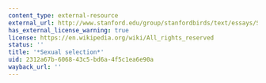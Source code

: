 ```yaml
---
content_type: external-resource
external_url: http://www.stanford.edu/group/stanfordbirds/text/essays/Sexual_Selection.html
has_external_license_warning: true
license: https://en.wikipedia.org/wiki/All_rights_reserved
status: ''
title: '*Sexual selection*'
uid: 2312a67b-6068-43c5-bd6a-4f5c1ea6e90a
wayback_url: ''
---
```

